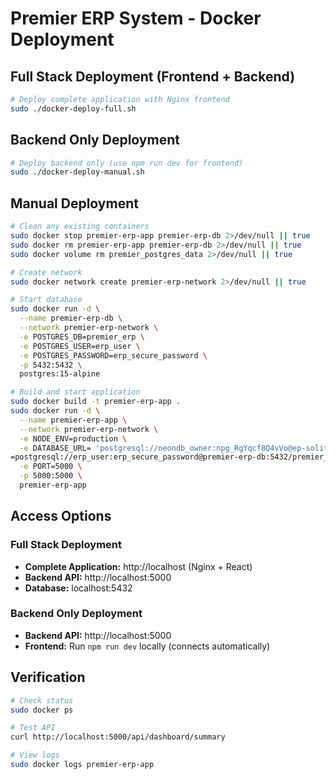 # Premier ERP System - Docker Deployment

## Full Stack Deployment (Frontend + Backend)

```bash
# Deploy complete application with Nginx frontend
sudo ./docker-deploy-full.sh
```

## Backend Only Deployment

```bash
# Deploy backend only (use npm run dev for frontend)
sudo ./docker-deploy-manual.sh
```

## Manual Deployment

```bash
# Clean any existing containers
sudo docker stop premier-erp-app premier-erp-db 2>/dev/null || true
sudo docker rm premier-erp-app premier-erp-db 2>/dev/null || true
sudo docker volume rm premier_postgres_data 2>/dev/null || true

# Create network
sudo docker network create premier-erp-network 2>/dev/null || true

# Start database
sudo docker run -d \
  --name premier-erp-db \
  --network premier-erp-network \
  -e POSTGRES_DB=premier_erp \
  -e POSTGRES_USER=erp_user \
  -e POSTGRES_PASSWORD=erp_secure_password \
  -p 5432:5432 \
  postgres:15-alpine

# Build and start application
sudo docker build -t premier-erp-app .
sudo docker run -d \
  --name premier-erp-app \
  --network premier-erp-network \
  -e NODE_ENV=production \
  -e DATABASE_URL= 'postgresql://neondb_owner:npg_RgYqcf8Q4vVo@ep-solitary-bar-adggyh8w-pooler.c-2.us-east-1.aws.neon.tech/neondb?sslmode=require&channel_binding=require'
=postgresql://erp_user:erp_secure_password@premier-erp-db:5432/premier_erp \
  -e PORT=5000 \
  -p 5000:5000 \
  premier-erp-app
```

## Access Options

### Full Stack Deployment
- **Complete Application:** http://localhost (Nginx + React)
- **Backend API:** http://localhost:5000
- **Database:** localhost:5432

### Backend Only Deployment  
- **Backend API:** http://localhost:5000
- **Frontend:** Run `npm run dev` locally (connects automatically)

## Verification

```bash
# Check status
sudo docker ps

# Test API
curl http://localhost:5000/api/dashboard/summary

# View logs
sudo docker logs premier-erp-app
```